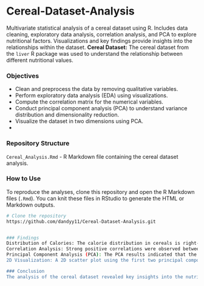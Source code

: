 # Cereal-Dataset-Analysis
Multivariate statistical analysis of a cereal dataset using R. Includes data cleaning, exploratory data analysis, correlation analysis, and PCA to explore nutritional factors. Visualizations and key findings provide insights into the relationships within the dataset.
**Cereal Dataset:** The cereal dataset from the `liver` R package was used to understand the relationship between different nutritional values.

### Objectives 
   - Clean and preprocess the data by removing qualitative variables.
   - Perform exploratory data analysis (EDA) using visualizations.
   - Compute the correlation matrix for the numerical variables.
   - Conduct principal component analysis (PCA) to understand variance distribution and dimensionality reduction.
   - Visualize the dataset in two dimensions using PCA.
   - 
### Repository Structure
`Cereal_Analysis.Rmd` - R Markdown file containing the cereal dataset analysis.

### How to Use
To reproduce the analyses, clone this repository and open the R Markdown files (`.Rmd`). You can knit these files in RStudio to generate the HTML or Markdown outputs.
```bash
# Clone the repository
https://github.com/dandyy11/Cereal-Dataset-Analysis.git


### Findings
Distribution of Calories: The calorie distribution in cereals is right-skewed, indicating that most cereals have lower calorie counts, with the most common range being around 100-120 calories. Some cereals have significantly higher calorie counts, suggesting the presence of outliers.
Correlation Analysis: Strong positive correlations were observed between certain pairs, such as weight and cups, sugars and calories, and calories and fat. This suggests that cereals with higher fat content tend to have more calories and those with higher serving weights require more cups per serving.
Principal Component Analysis (PCA): The PCA results indicated that the first three principal components captured the most significant portion of variance in the dataset. This suggests that the dataset's dimensionality can be reduced effectively without losing a substantial amount of information.
2D Visualization: A 2D scatter plot using the first two principal components revealed distinct patterns and outliers in the dataset, highlighting variations in the nutritional content of cereals.

### Conclusion
The analysis of the cereal dataset revealed key insights into the nutritional content of various cereals. The correlation analysis identified strong relationships between nutritional variables, and the PCA effectively reduced the dataset's dimensionality while retaining most of the variance. This multidimensional analysis provides a deeper understanding of the factors contributing to the nutritional profile of cereals, which can be useful for both manufacturers and consumers in making informed choices.
